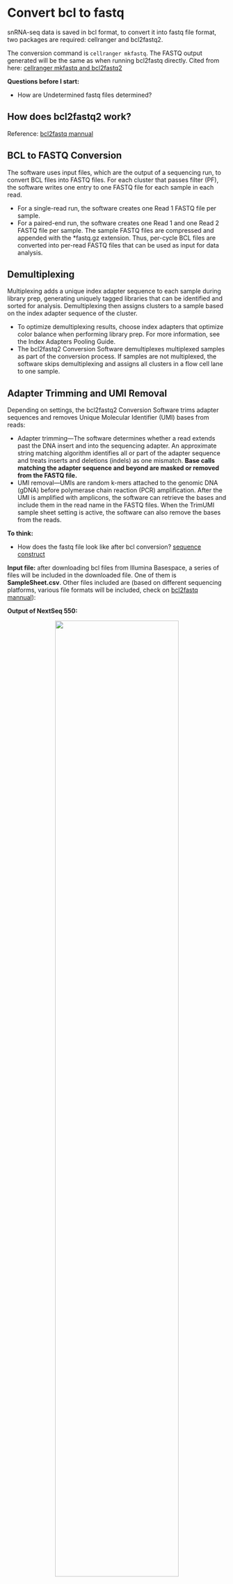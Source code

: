 # Convert bcl to fastq

snRNA-seq data is saved in bcl format, to convert it into fastq file format, two packages are required: cellranger and bcl2fastq2. 

The conversion command is `cellranger mkfastq`. The FASTQ output generated will be the same as when running bcl2fastq directly. Cited from here: [cellranger mkfastq and bcl2fastq2](https://janis.readthedocs.io/en/latest/tools/bioinformatics/cellranger/cellrangermkfastq.html)

**Questions before I start:**

- How are Undetermined fastq files determined?

## How does bcl2fastq2 work?
Reference: [bcl2fastq mannual](https://sapac.support.illumina.com/content/dam/illumina-support/documents/documentation/software_documentation/bcl2fastq/bcl2fastq2-v2-20-software-guide-15051736-03.pdf)

## BCL to FASTQ Conversion

The software uses input files, which are the output of a sequencing run, to convert BCL files into FASTQ files. For each cluster that passes filter (PF), the software writes one entry to one FASTQ file for each sample in each read.
- For a single-read run, the software creates one Read 1 FASTQ file per sample.
- For a paired-end run, the software creates one Read 1 and one Read 2 FASTQ file per sample.
The sample FASTQ files are compressed and appended with the *fastq.gz extension. Thus, per-cycle BCL files are converted into per-read FASTQ files that can be used as input for data analysis.


## Demultiplexing

Multiplexing adds a unique index adapter sequence to each sample during library prep, generating uniquely tagged libraries that can be identified and sorted for analysis. Demultiplexing then assigns clusters to a sample based on the index adapter sequence of the cluster.
- To optimize demultiplexing results, choose index adapters that optimize color balance when performing library prep. For more information, see the Index Adapters Pooling Guide.
- The bcl2fastq2 Conversion Software demultiplexes multiplexed samples as part of the conversion process. If samples are not multiplexed, the software skips demultiplexing and assigns all clusters in a flow cell lane to one sample.


## Adapter Trimming and UMI Removal

Depending on settings, the bcl2fastq2 Conversion Software trims adapter sequences and removes Unique Molecular Identifier (UMI) bases from reads:
- Adapter trimming—The software determines whether a read extends past the DNA insert and into the sequencing adapter. An approximate string matching algorithm identifies all or part of the adapter sequence and treats inserts and deletions (indels) as one mismatch. **Base calls matching the adapter sequence and beyond are masked or removed from the FASTQ file.**
- UMI removal—UMIs are random k-mers attached to the genomic DNA (gDNA) before polymerase chain reaction (PCR) amplification. After the UMI is amplified with amplicons, the software can retrieve the bases and include them in the read name in the FASTQ files. When the TrimUMI sample sheet setting is active, the software can also remove the bases from the reads.

**To think:**

- How does the fastq file look like after bcl conversion?
[sequence construct](http://nextgen.mgh.harvard.edu/CustomPrimer.html)

**Input file:** after downloading bcl files from Illumina Basespace, a series of files will be included in the downloaded file. One of them is **SampleSheet.csv**. Other files included are (based on different sequencing platforms, various file formats will be included, check on [bcl2fastq mannual](https://sapac.support.illumina.com/content/dam/illumina-support/documents/documentation/software_documentation/bcl2fastq/bcl2fastq2-v2-20-software-guide-15051736-03.pdf)):

**Output of NextSeq 550:**

<p align="center">
  <img width="75%" height="75%" src="OutputFilesFromSequencing.png">
</p>


**Sample Sheets:**
A sample sheet (SampleSheet.csv) records information about samples and the corresponding index adapters. The bcl2fastq2 Conversion Software uses this information to demultiplex and convert BCL files. For most runs, a sample sheet is optional. The default location is the root output folder, but you can use the command `--sample-sheet` (bcl2fastq2, use `--csv=` to specify if using cellranger mkfastq) to specify any CSV file in any location. When a sample sheet is not provided, the software assigns all reads to the default sample Undertermined_S0.

**Demultiplexing Scenarios**

For each sample listed in a sample sheet, the software produces one FASTQ file for each sample for each read.
- When a sample sheet contains multiplexed samples, the software:
- **Places reads without a matching index adapter sequence in the Undetermined_S0 FASTQ file.**
- Places reads with valid index adapter sequences in the sample FASTQ file.
- When a sample sheet contains one unindexed sample, all reads are placed in the sample FASTQ files (one each for Read 1 and Read 2).
- When a sample sheet does not exist, or exists but has no Data section, all reads are placed in one FASTQ file named Undetermined_S0.
- When the Lane column in the Data section is not used, all lanes are converted. Otherwise, only populated lanes are converted.

--adapter-stringency: The default value of 0.9 indicates that only reads with > 90% sequence identity with the adapter are trimmed.

**FASTQ Files Directory**

The software writes compressed, demultiplexed FASTQ files to the directory <run folder>\Data\Intensities\BaseCalls.
- If a sample sheet specifies the Sample_Project column for a sample, the software places the FASTQ files for that sample in the directory <run folder>\Data\Intensities\BaseCalls\<Project>. The same project directory contains the files for multiple samples.
- If the Sample_ID and Sample_Name columns are specified but do not match, the FASTQ files reside in a <SampleID> subdirectory where files use the Sample_Name value.
**Reads with unidentified index adapters are recorded in one file named Undetermined_S0_.** If a sample sheet includes multiple samples without specified index adapters, the software displays a missing barcode error and ends the analysis.
  
**Behavioral Options** check on page 13 [bcl2fastq mannual](https://sapac.support.illumina.com/content/dam/illumina-support/documents/documentation/software_documentation/bcl2fastq/bcl2fastq2-v2-20-software-guide-15051736-03.pdf)

For example, The default value of 0.9 (--adapter-stringency) indicates that only reads with > 90% sequence identity with the adapter are trimmed.

***
## Summary ##

- cellranger mkfastq or bcl2fastq converts bcl file into FASTQ file. 
- after conversion, FASTQ files will be splitted/assigned into two parts: sample FASTQ and undetermined FASTQ.
- samples are assigned based on the Index Adapter sequence. 
- Places reads without a matching index adapter sequence in the Undetermined FASTQ file.
- for any FASTQ file in the input, reads with > 90% sequence identity with the Adapter are trimmed. Sequenced Adapter sequences are modified to expected Adapter sequences.
***

## Codes on ERISONE ##
```
module load cellranger/3.0.2
module load bcl2fastq2/2.19.1
module load bcl2fastq2/2.20.0

cellranger mkfastq --qc --id=Justin_TZ_mkfastq \
                   --run=/data/bioinformatics/projects/sahar2021/Tingting/2_data_Justin_cellranger_scriptTest \
                   --csv=/data/bioinformatics/projects/sahar2021/Tingting/2_data_Justin_cellranger_scriptTest/SampleSheet_modified.csv
```
